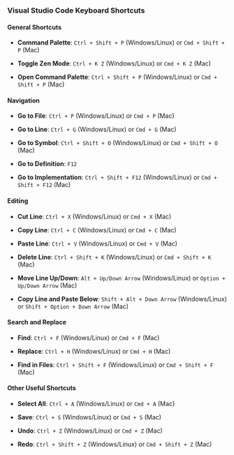 
### Visual Studio Code Keyboard Shortcuts

#### General Shortcuts

- **Command Palette**: `Ctrl + Shift + P` (Windows/Linux) or `Cmd + Shift + P` (Mac)
    
- **Toggle Zen Mode**: `Ctrl + K Z` (Windows/Linux) or `Cmd + K Z` (Mac)
    
- **Open Command Palette**: `Ctrl + Shift + P` (Windows/Linux) or `Cmd + Shift + P` (Mac)
    

#### Navigation

- **Go to File**: `Ctrl + P` (Windows/Linux) or `Cmd + P` (Mac)
    
- **Go to Line**: `Ctrl + G` (Windows/Linux) or `Cmd + G` (Mac)
    
- **Go to Symbol**: `Ctrl + Shift + O` (Windows/Linux) or `Cmd + Shift + O` (Mac)
    
- **Go to Definition**: `F12`
    
- **Go to Implementation**: `Ctrl + Shift + F12` (Windows/Linux) or `Cmd + Shift + F12` (Mac)
    

#### Editing

- **Cut Line**: `Ctrl + X` (Windows/Linux) or `Cmd + X` (Mac)
    
- **Copy Line**: `Ctrl + C` (Windows/Linux) or `Cmd + C` (Mac)
    
- **Paste Line**: `Ctrl + V` (Windows/Linux) or `Cmd + V` (Mac)
    
- **Delete Line**: `Ctrl + Shift + K` (Windows/Linux) or `Cmd + Shift + K` (Mac)
    
- **Move Line Up/Down**: `Alt + Up/Down Arrow` (Windows/Linux) or `Option + Up/Down Arrow` (Mac)
    
- **Copy Line and Paste Below**: `Shift + Alt + Down Arrow` (Windows/Linux) or `Shift + Option + Down Arrow` (Mac)
    

#### Search and Replace

- **Find**: `Ctrl + F` (Windows/Linux) or `Cmd + F` (Mac)
    
- **Replace**: `Ctrl + H` (Windows/Linux) or `Cmd + H` (Mac)
    
- **Find in Files**: `Ctrl + Shift + F` (Windows/Linux) or `Cmd + Shift + F` (Mac)
    

#### Other Useful Shortcuts

- **Select All**: `Ctrl + A` (Windows/Linux) or `Cmd + A` (Mac)
    
- **Save**: `Ctrl + S` (Windows/Linux) or `Cmd + S` (Mac)
    
- **Undo**: `Ctrl + Z` (Windows/Linux) or `Cmd + Z` (Mac)
    
- **Redo**: `Ctrl + Shift + Z` (Windows/Linux) or `Cmd + Shift + Z` (Mac)